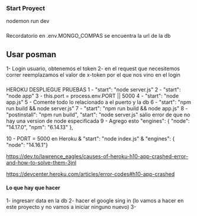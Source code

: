 ### Start Proyect
nodemon run dev

###
Recordatorio en .env.MONGO_COMPAS se encuentra la url de la db

## Usar posman
1- Login usuario, obtenemos el token
2- en el request que necesitemos correr reemplazamos el valor de x-token por el que nos vino en el login

###
HEROKU DESPLIEGUE PRUEBAS
1 - "start": "node server.js"
2 - "start": "node app"
3 - this.port = process.env.PORT || 5000
4 - "start": "node app.js"
5 - Comente todo lo relacionado a el puerto y la db
6 - "start": "npm run build && node server.js"
7 - "start": "npm run build && node app.js"
8 - "postinstall": "npm run build",  "start": "node server.js"
    salio error de que no hay una version de node especificada
9 - Agrego esto
    "engines": {
    "node": "14.17.0",
    "npm": "6.14.13"
},

10 -   PORT = 5000 en Heroku &   "start": "node index.js" &  "engines": { "node": "14.16.1"}

https://dev.to/lawrence_eagles/causes-of-heroku-h10-app-crashed-error-and-how-to-solve-them-3jnl

https://devcenter.heroku.com/articles/error-codes#h10-app-crashed

#### Lo que hay que hacer
1- ingresarr data en la db 
2- hacer el google sing in (lo vamos a hacer en este proyecto y no vamos a iniciar ninguno nuevo)
3- 
